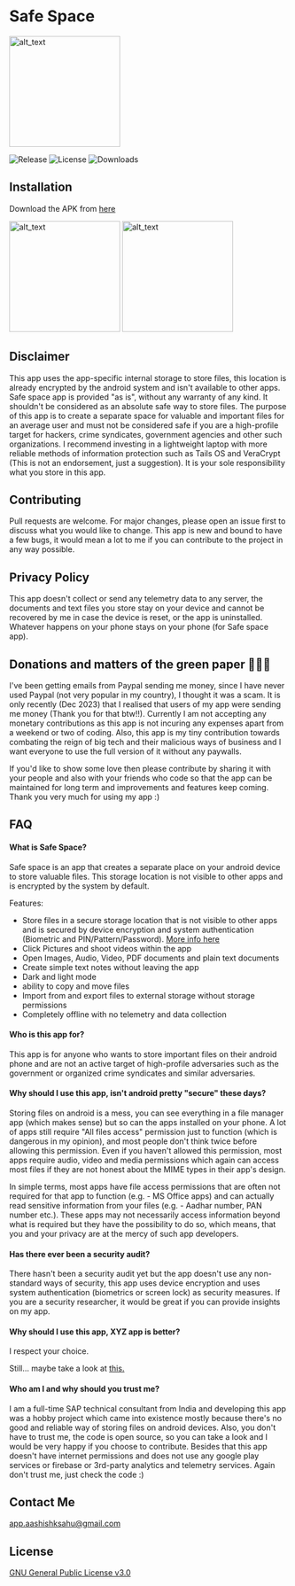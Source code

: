 # Safe Space

<img alt="alt_text" height="200px" src="https://github.com/aashishksahu/SafeSpace/blob/8431affcc3a5c5a5ac65f072638aef6f390a79b3/fastlane/metadata/android/en-US/images/featureGraphic.png" />

![Release](https://img.shields.io/github/v/release/aashishksahu/SafeSpace.svg?logo=github)
![License](https://img.shields.io/github/license/aashishksahu/SafeSpace.svg)
![Downloads](https://img.shields.io/github/downloads/aashishksahu/SafeSpace/total?labelColor=%23102C57&color=%23F8F0E5)

## Installation

Download the APK from [here](https://github.com/aashishksahu/SafeSpace/releases)

[<img alt="alt_text" width="200px" src="https://user-content.gitlab-static.net/0cdd89e5cc347206465251782615ab91f99a542d/68747470733a2f2f6664726f69642e6769746c61622e696f2f617274776f726b2f62616467652f6765742d69742d6f6e2e706e67" />](https://f-droid.org/en/packages/org.privacymatters.safespace/)
[<img alt="alt_text" width="200px" src="https://github.com/aashishksahu/SafeSpace/blob/be3c70a58220e21d643151e44699e9931d845d77/assets/google-play-badge.png" />](https://play.google.com/store/apps/details?id=org.privacymatters.safespace&pcampaignid=web_share)
## Disclaimer

This app uses the app-specific internal storage to store files, this location is already encrypted by the android system and isn't available to other apps. Safe space app is provided "as is", without any warranty of any kind. It shouldn't be considered as an absolute safe way to store files. The purpose of this app is to create a separate space for valuable and important files for an average user and must not be considered safe if you are a high-profile target for hackers, crime syndicates, government agencies and other such organizations. I recommend investing in a lightweight laptop with more reliable methods of information protection such as Tails OS and VeraCrypt (This is not an endorsement, just a suggestion). It is your sole responsibility what you store in this app.

## Contributing

Pull requests are welcome. For major changes, please open an issue first
to discuss what you would like to change. This app is new and bound to have a few bugs, it would mean a lot to me if you can contribute to the project in any way possible.

## Privacy Policy

This app doesn't collect or send any telemetry data to any server, the documents and text files you store stay on your device and cannot be recovered by me in case the device is reset, or the app is uninstalled.
Whatever happens on your phone stays on your phone (for Safe space app).

## Donations and matters of the green paper 🤑🤑🤑
I've been getting emails from Paypal sending me money, since I have never used Paypal (not very popular in my country), I thought it was a scam. It is only recently (Dec 2023) that I realised that users of my app were sending me money (Thank you for that btw!!).
Currently I am not accepting any monetary contributions as this app is not incuring any expenses apart from a weekend or two of coding. Also, this app is my tiny  contribution towards combating the reign of big tech and their malicious ways of business and I want everyone to use the full version of it without any paywalls.

If you'd like to show some love then please contribute by sharing it with your people and also with your friends who code so that the app can be maintained for long term and improvements and features keep coming. Thank you very much for using my app :)

## FAQ
#### What is Safe Space?
Safe space is an app that creates a separate place on your android device to store valuable files. This storage location is not visible to other apps and is encrypted by the system by default. 

Features:
* Store files in a secure storage location that is not visible to other apps and is secured by device encryption and system authentication (Biometric and PIN/Pattern/Password). [More info here](https://developer.android.com/training/data-storage/app-specific)
* Click Pictures and shoot videos within the app
* Open Images, Audio, Video, PDF documents and plain text documents
* Create simple text notes without leaving the app
* Dark and light mode
* ability to copy and move files
* Import from and export files to external storage without storage permissions
* Completely offline with no telemetry and data collection

#### Who is this app for?
This app is for anyone who wants to store important files on their android phone and are not an active target of high-profile adversaries such as the government or organized crime syndicates and similar adversaries.

#### Why should I use this app, isn't android pretty "secure" these days?
Storing files on android is a mess, you can see everything in a file manager app (which makes sense) but so can the apps installed on your phone. A lot of apps still require "All files access" permission just to function (which is dangerous in my opinion), and most people don't think twice before allowing this permission. Even if you haven't allowed this permission, most apps require audio, video and media permissions which again can access most files if they are not honest about the MIME types in their app's design. 

In simple terms, most apps have file access permissions that are often not required for that app to function (e.g. - MS Office apps) and can actually read sensitive information from your files (e.g. - Aadhar number, PAN number etc.). These apps may not necessarily access information beyond what is required but they have the possibility to do so, which means, that you and your privacy are at the mercy of such app developers.

#### Has there ever been a security audit?
There hasn't been a security audit yet but the app doesn't use any non-standard ways of security, this app uses device encryption and uses system authentication (biometrics or screen lock) as security measures.
If you are a security researcher, it would be great if you can provide insights on my app.

#### Why should I use this app, XYZ app is better?
I respect your choice.

Still... maybe take a look at [this.](https://github.com/aashishksahu/SafeSpace/issues/8)

#### Who am I and why should you trust me?
I am a full-time SAP technical consultant from India and developing this app was a hobby project which came into existence mostly because there's no good and reliable way of storing files on android devices. Also, you don't have to trust me, the code is open source, so you can take a look and I would be very happy if you choose to contribute. Besides that this app doesn't have internet permissions and does not use any google play services or firebase or 3rd-party analytics and telemetry services. Again don't trust me, just check the code :)

## Contact Me

app.aashishksahu@gmail.com

## License

[GNU General Public License v3.0](https://github.com/aashishksahu/SafeSpace/blob/master/LICENSE.md)
